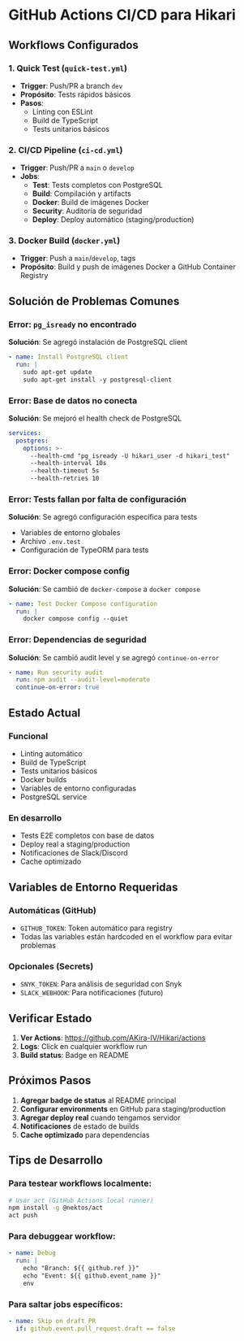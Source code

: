 # GitHub Actions CI/CD para Hikari

## Workflows Configurados

### 1. Quick Test (`quick-test.yml`)
- **Trigger**: Push/PR a branch `dev`
- **Propósito**: Tests rápidos básicos
- **Pasos**:
  - Linting con ESLint
  - Build de TypeScript
  - Tests unitarios básicos

### 2. CI/CD Pipeline (`ci-cd.yml`)
- **Trigger**: Push/PR a `main` o `develop`
- **Jobs**:
  - **Test**: Tests completos con PostgreSQL
  - **Build**: Compilación y artifacts
  - **Docker**: Build de imágenes Docker
  - **Security**: Auditoría de seguridad
  - **Deploy**: Deploy automático (staging/production)

### 3. Docker Build (`docker.yml`)
- **Trigger**: Push a `main`/`develop`, tags
- **Propósito**: Build y push de imágenes Docker a GitHub Container Registry

## Solución de Problemas Comunes

### Error: `pg_isready` no encontrado
**Solución**: Se agregó instalación de PostgreSQL client
```yaml
- name: Install PostgreSQL client
  run: |
    sudo apt-get update
    sudo apt-get install -y postgresql-client
```

### Error: Base de datos no conecta
**Solución**: Se mejoró el health check de PostgreSQL
```yaml
services:
  postgres:
    options: >-
      --health-cmd "pg_isready -U hikari_user -d hikari_test"
      --health-interval 10s
      --health-timeout 5s
      --health-retries 10
```

### Error: Tests fallan por falta de configuración
**Solución**: Se agregó configuración específica para tests
- Variables de entorno globales
- Archivo `.env.test`
- Configuración de TypeORM para tests

### Error: Docker compose config
**Solución**: Se cambió de `docker-compose` a `docker compose`
```yaml
- name: Test Docker Compose configuration
  run: |
    docker compose config --quiet
```

### Error: Dependencias de seguridad
**Solución**: Se cambió audit level y se agregó `continue-on-error`
```yaml
- name: Run security audit
  run: npm audit --audit-level=moderate
  continue-on-error: true
```

## Estado Actual

### Funcional
- Linting automático
- Build de TypeScript
- Tests unitarios básicos
- Docker builds
- Variables de entorno configuradas
- PostgreSQL service

### En desarrollo
- Tests E2E completos con base de datos
- Deploy real a staging/production
- Notificaciones de Slack/Discord
- Cache optimizado

## Variables de Entorno Requeridas

### Automáticas (GitHub)
- `GITHUB_TOKEN`: Token automático para registry
- Todas las variables están hardcoded en el workflow para evitar problemas

### Opcionales (Secrets)
- `SNYK_TOKEN`: Para análisis de seguridad con Snyk
- `SLACK_WEBHOOK`: Para notificaciones (futuro)

## Verificar Estado

1. **Ver Actions**: https://github.com/AKira-IV/Hikari/actions
2. **Logs**: Click en cualquier workflow run
3. **Build status**: Badge en README

## Próximos Pasos

1. **Agregar badge de status** al README principal
2. **Configurar environments** en GitHub para staging/production
3. **Agregar deploy real** cuando tengamos servidor
4. **Notificaciones** de estado de builds
5. **Cache optimizado** para dependencias

## Tips de Desarrollo

### Para testear workflows localmente:
```bash
# Usar act (GitHub Actions local runner)
npm install -g @nektos/act
act push
```

### Para debuggear workflow:
```yaml
- name: Debug
  run: |
    echo "Branch: ${{ github.ref }}"
    echo "Event: ${{ github.event_name }}"
    env
```

### Para saltar jobs específicos:
```yaml
- name: Skip on draft PR
  if: github.event.pull_request.draft == false
```
